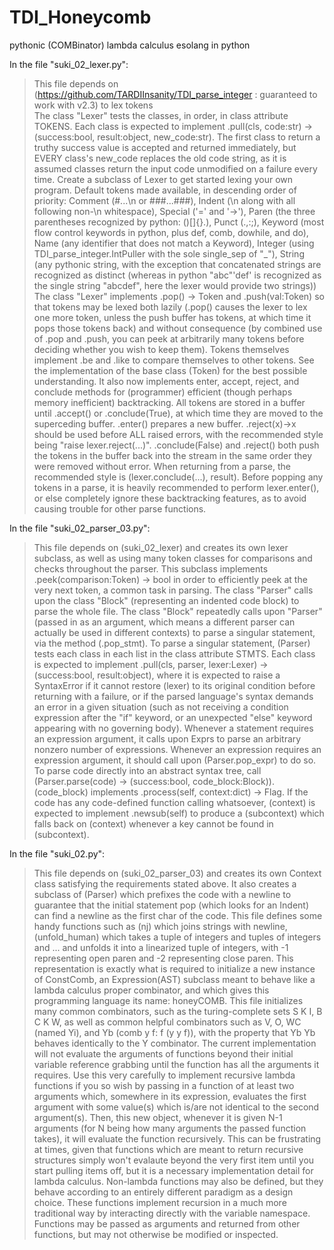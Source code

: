 # TDI_Honeycomb
pythonic (COMBinator) lambda calculus esolang in python  
  
In the file "suki_02_lexer.py":  
> This file depends on (https://github.com/TARDIInsanity/TDI_parse_integer : guaranteed to work with v2.3) to lex tokens  
> The class "Lexer" tests the classes, in order, in class attribute TOKENS. Each class is expected to implement .pull(cls, code:str) -> (success:bool, result:object, new_code:str). The first class to return a truthy success value is accepted and returned immediately, but EVERY class's new_code replaces the old code string, as it is assumed classes return the input code unmodified on a failure every time. Create a subclass of Lexer to get started lexing your own program.
> Default tokens made available, in descending order of priority: Comment (#...\n or ###...###), Indent (\n along with all following non-\n whitespace), Special ('=' and '->'), Paren (the three parentheses recognized by python: ()[]{}.), Punct (.,:;), Keyword (most flow control keywords in python, plus def, comb, dowhile, and do), Name (any identifier that does not match a Keyword), Integer (using TDI_parse_integer.IntPuller with the sole single_sep of "_"), String (any pythonic string, with the exception that concatenated strings are recognized as distinct (whereas in python "abc"'def' is recognized as the single string "abcdef", here the lexer would provide two strings))  
> The class "Lexer" implements .pop() -> Token and .push(val:Token) so that tokens may be lexed both lazily (.pop() causes the lexer to lex one more token, unless the push buffer has tokens, at which time it pops those tokens back) and without consequence (by combined use of .pop and .push, you can peek at arbitrarily many tokens before deciding whether you wish to keep them). Tokens themselves implement .be and .like to compare themselves to other tokens. See the implementation of the base class (Token) for the best possible understanding.
> It also now implements enter, accept, reject, and conclude methods for (programmer) efficient (though perhaps memory inefficient) backtracking. All tokens are stored in a buffer until .accept() or .conclude(True), at which time they are moved to the superceding buffer. .enter() prepares a new buffer. .reject(x)->x should be used before ALL raised errors, with the recommended style being "raise lexer.reject(...)". .conclude(False) and .reject() both push the tokens in the buffer back into the stream in the same order they were removed without error. When returning from a parse, the recommended style is (lexer.conclude(...), result). Before popping any tokens in a parse, it is heavily recommended to perform lexer.enter(), or else completely ignore these backtracking features, as to avoid causing trouble for other parse functions.
  
In the file "suki_02_parser_03.py":
> This file depends on (suki_02_lexer) and creates its own lexer subclass, as well as using many token classes for comparisons and checks throughout the parser. This subclass implements .peek(comparison:Token) -> bool in order to efficiently peek at the very next token, a common task in parsing.
> The class "Parser" calls upon the class "Block" (representing an indented code block) to parse the whole file. The class "Block" repeatedly calls upon "Parser" (passed in as an argument, which means a different parser can actually be used in different contexts) to parse a singular statement, via the method (.pop_stmt). To parse a singular statement, (Parser) tests each class in each list in the class attribute STMTS. Each class is expected to implement .pull(cls, parser, lexer:Lexer) -> (success:bool, result:object), where it is expected to raise a SyntaxError if it cannot restore (lexer) to its original condition before returning with a failure, or if the parsed language's syntax demands an error in a given situation (such as not receiving a condition expression after the "if" keyword, or an unexpected "else" keyword appearing with no governing body).
> Whenever a statement requires an expression argument, it calls upon Exprs to parse an arbitrary nonzero number of expressions. Whenever an expression requires an expression argument, it should call upon (Parser.pop_expr) to do so.
> To parse code directly into an abstract syntax tree, call (Parser.parse(code) -> (success:bool, code_block:Block)). (code_block) implements .process(self, context:dict) -> Flag. If the code has any code-defined function calling whatsoever, (context) is expected to implement .newsub(self) to produce a (subcontext) which falls back on (context) whenever a key cannot be found in (subcontext).  
  
In the file "suki_02.py":
> This file depends on (suki_02_parser_03) and creates its own Context class satisfying the requirements stated above. It also creates a subclass of (Parser) which prefixes the code with a newline to guarantee that the initial statement pop (which looks for an Indent) can find a newline as the first char of the code.
> This file defines some handy functions such as (nj) which joins strings with newline, (unfold_human) which takes a tuple of integers and tuples of integers and ... and unfolds it into a linearized tuple of integers, with -1 representing open paren and -2 representing close paren. This representation is exactly what is required to initialize a new instance of ConstComb, an Expression(AST) subclass meant to behave like a lambda calculus proper combinator, and which gives this programming language its name: honeyCOMB.
> This file initializes many common combinators, such as the turing-complete sets S K I, B C K W, as well as common helpful combinators such as V, O, WC (named Yi), and Yb (comb y f: f (y y f)), with the property that Yb Yb behaves identically to the Y combinator. The current implementation will not evaluate the arguments of functions beyond their initial variable reference grabbing until the function has all the arguments it requires. Use this very carefully to implement recursive lambda functions if you so wish by passing in a function of at least two arguments which, somewhere in its expression, evaluates the first argument with some value(s) which is/are not identical to the second argument(s). Then, this new object, whenever it is given N-1 arguments (for N being how many arguments the passed function takes), it will evaluate the function recursively. This can be frustrating at times, given that functions which are meant to return recursive structures simply won't evalaute beyond the very first item until you start pulling items off, but it is a necessary implementation detail for lambda calculus.
> Non-lambda functions may also be defined, but they behave according to an entirely different paradigm as a design choice. These functions implement recursion in a much more traditional way by interacting directly with the variable namespace. Functions may be passed as arguments and returned from other functions, but may not otherwise be modified or inspected.


